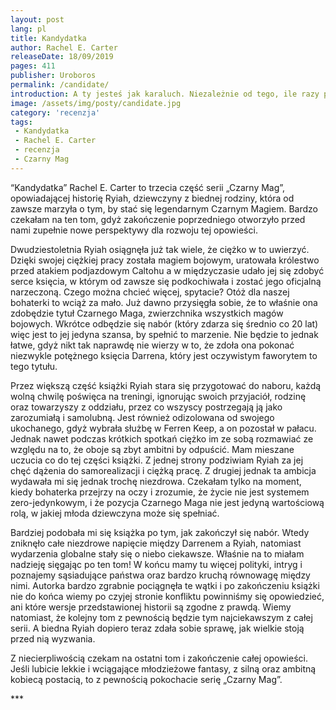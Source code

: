 ```yaml
---
layout: post
lang: pl
title: Kandydatka
author: Rachel E. Carter
releaseDate: 18/09/2019
pages: 411
publisher: Uroboros
permalink: /candidate/
introduction: A ty jesteś jak karaluch. Niezależnie od tego, ile razy próbowaliśmy się ciebie pozbyć, ty i tak znajdowałaś sposób, by powrócić.
image: /assets/img/posty/candidate.jpg
category: 'recenzja'
tags:
 - Kandydatka
 - Rachel E. Carter
 - recenzja
 - Czarny Mag
---
```


  “Kandydatka” Rachel E. Carter to trzecia część serii „Czarny Mag”, opowiadającej historię Ryiah, dziewczyny z biednej rodziny, która od zawsze marzyła o tym, by stać się legendarnym Czarnym Magiem. Bardzo czekałam na ten tom, gdyż zakończenie poprzedniego otworzyło przed nami zupełnie nowe perspektywy dla rozwoju tej opowieści.

  Dwudziestoletnia Ryiah osiągnęła już tak wiele, że ciężko w to uwierzyć. Dzięki swojej ciężkiej pracy została magiem bojowym, uratowała królestwo przed atakiem podjazdowym Caltohu a w międzyczasie udało jej się zdobyć serce księcia, w którym od zawsze się podkochiwała i zostać jego oficjalną narzeczoną. Czego można chcieć więcej, spytacie? Otóż dla naszej bohaterki to wciąż za mało. Już dawno przysięgła sobie, że to właśnie ona zdobędzie tytuł Czarnego Maga, zwierzchnika wszystkich magów bojowych. Wkrótce odbędzie się nabór (który zdarza się średnio co 20 lat) więc jest to jej jedyna szansa, by spełnić to marzenie. Nie będzie to jednak łatwe, gdyż nikt tak naprawdę nie wierzy w to, że zdoła ona pokonać niezwykle potężnego księcia Darrena, który jest oczywistym faworytem to tego tytułu.

  Przez większą część książki Ryiah stara się przygotować do naboru, każdą wolną chwilę poświęca na treningi, ignorując swoich przyjaciół, rodzinę oraz towarzyszy z oddziału, przez co wszyscy postrzegają ją jako zarozumiałą i samolubną. Jest również odizolowana od swojego ukochanego, gdyż wybrała służbę w Ferren Keep, a on pozostał w pałacu. Jednak nawet podczas krótkich spotkań ciężko im ze sobą rozmawiać ze względu na to, że oboje są zbyt ambitni by odpuścić. Mam mieszane uczucia co do tej części książki. Z jednej strony podziwiam Ryiah za jej chęć dążenia do samorealizacji i ciężką pracę. Z drugiej jednak ta ambicja wydawała mi się jednak trochę niezdrowa. Czekałam tylko na moment, kiedy bohaterka przejrzy na oczy i zrozumie, że życie nie jest systemem zero-jedynkowym, i że pozycja Czarnego Maga nie jest jedyną wartościową rolą, w jakiej młoda dziewczyna może się spełniać.

  Bardziej podobała mi się książka po tym, jak zakończył się nabór. Wtedy zniknęło całe niezdrowe napięcie między Darrenem a Ryiah, natomiast wydarzenia globalne stały się o niebo ciekawsze. Właśnie na to miałam nadzieję sięgając po ten tom! W końcu mamy tu więcej polityki, intryg i poznajemy sąsiadujące państwa oraz bardzo kruchą równowagę między nimi. Autorka bardzo zgrabnie pociągnęła te wątki i po zakończeniu książki nie do końca wiemy po czyjej stronie konfliktu powinniśmy się opowiedzieć, ani które wersje przedstawionej historii są zgodne z prawdą. Wiemy natomiast, że kolejny tom z pewnością będzie tym najciekawszym z całej serii. A biedna Ryiah dopiero teraz zdała sobie sprawę, jak wielkie stoją przed nią wyzwania.

  Z niecierpliwością czekam na ostatni tom i zakończenie całej opowieści. Jeśli lubicie lekkie i wciągające młodzieżowe fantasy, z silną oraz ambitną kobiecą postacią, to z pewnością pokochacie serię „Czarny Mag”.

  \*\*\*
